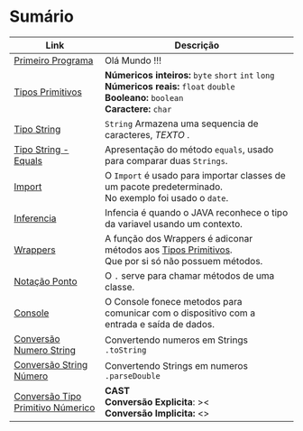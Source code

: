 # Sumário 

Link | Descrição |
-----|-----------|
[Primeiro Programa](https://github.com/marcosalvesb3/FundamentosJava/blob/main/PrimeiroPrograma.java) | Olá Mundo !!!
[Tipos Primitivos](https://github.com/marcosalvesb3/FundamentosJava/blob/main/TiposPrimitivos.java) | **Númericos inteiros:** `byte` `short` `int` `long` <br/> **Númericos reais:** `float` `double` <br/> **Booleano:** `boolean`<br/> **Caractere:** `char`
[Tipo String](https://github.com/marcosalvesb3/FundamentosJava/blob/main/TipoString.java)| `String` Armazena uma sequencia de caracteres, *TEXTO* .
[Tipo String - Equals](https://github.com/marcosalvesb3/FundamentosJava/blob/main/TipoStringEquals.java)| Apresentação do método `equals`, usado para comparar duas `Strings`.
[Import](https://github.com/marcosalvesb3/FundamentosJava/blob/main/Import.java)| O `Import` é usado para importar classes de um pacote predeterminado. <br/> No exemplo foi usado o `date`.
[Inferencia](https://github.com/marcosalvesb3/FundamentosJava/blob/main/Inferencia.java)| Infencia é quando o JAVA reconhece o tipo da variavel usando um contexto.
[Wrappers](https://github.com/marcosalvesb3/FundamentosJava/blob/main/Wrappers.java)| A função dos Wrappers é adiconar métodos aos [Tipos Primitivos](https://github.com/marcosalvesb3/FundamentosJava/blob/main/TiposPrimitivos.java).<br/> Que por si só não possuem métodos.
[Notação Ponto](https://github.com/marcosalvesb3/FundamentosJava/blob/main/Nota%C3%A7%C3%A3oPonto.java)| O `.` serve para chamar métodos de uma classe. 
[Console](https://github.com/marcosalvesb3/FundamentosJava/blob/main/Console.java)| O Console fonece metodos para comunicar com o dispositivo com a entrada e saída de dados.
[Conversão Numero String](https://github.com/marcosalvesb3/FundamentosJava/blob/main/ConversaoNumeroString.java)| Convertendo numeros em Strings `.toString`
[Conversão String Número](https://github.com/marcosalvesb3/FundamentosJava/blob/main/ConversaoStringNumero.java)| Convertendo Strings em numeros `.parseDouble`
[Conversão Tipo Primitivo Númerico](https://github.com/marcosalvesb3/FundamentosJava/blob/main/ConversaoTipoPrimitivoN%C3%BAmerico.java)| **CAST** <br/> **Conversão Explicita**: >< <br/>**Conversão Implicita:** <>

